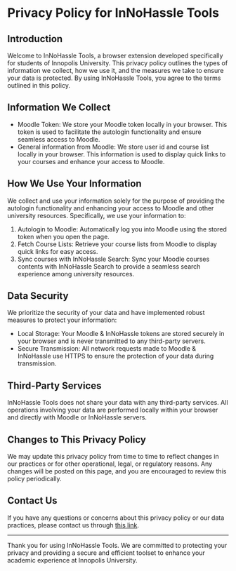 # Privacy Policy for InNoHassle Tools

## Introduction

Welcome to InNoHassle Tools, a browser extension developed specifically for students of Innopolis University. This privacy policy outlines the types of information we collect, how we use it, and the measures we take to ensure your data is protected. By using InNoHassle Tools, you agree to the terms outlined in this policy.

## Information We Collect

- Moodle Token: We store your Moodle token locally in your browser. This token is used to facilitate the autologin functionality and ensure seamless access to Moodle.
- General information from Moodle: We store user id and course list locally in your browser. This information is used to display quick links to your courses and enhance your access to Moodle.

## How We Use Your Information

We collect and use your information solely for the purpose of providing the autologin functionality and enhancing your access to Moodle and other university resources. Specifically, we use your information to:

1. Autologin to Moodle: Automatically log you into Moodle using the stored token when you open the page.
2. Fetch Course Lists: Retrieve your course lists from Moodle to display quick links for easy access.
3. Sync courses with InNoHassle Search: Sync your Moodle courses contents with InNoHassle Search to provide a seamless search experience among university resources.

## Data Security

We prioritize the security of your data and have implemented robust measures to protect your information:

- Local Storage: Your Moodle & InNoHassle tokens are stored securely in your browser and is never transmitted to any third-party servers.
- Secure Transmission: All network requests made to Moodle & InNoHassle use HTTPS to ensure the protection of your data during transmission.

## Third-Party Services

InNoHassle Tools does not share your data with any third-party services. All operations involving your data are performed locally within your browser and directly with Moodle or InNoHassle servers.

## Changes to This Privacy Policy

We may update this privacy policy from time to time to reflect changes in our practices or for other operational, legal, or regulatory reasons. Any changes will be posted on this page, and you are encouraged to review this policy periodically.

## Contact Us

If you have any questions or concerns about this privacy policy or our data practices, please contact us through [this link](https://t.me/dantetemplar).

---

Thank you for using InNoHassle Tools. We are committed to protecting your privacy and providing a secure and efficient toolset to enhance your academic experience at Innopolis University.
